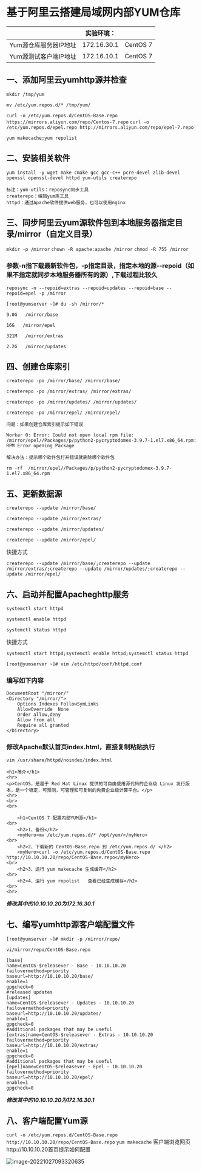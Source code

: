 # 基于阿里云搭建局域网内部YUM仓库

|                       | 实验环境：  |          |
| --------------------- | ----------- | -------- |
| Yum源仓库服务器IP地址 | 172.16.30.1 | CentOS 7 |
| Yum源测试客户端IP地址 | 172.16.10.1 | CentOS 7 |

## 一、添加阿里云yumhttp源并检查

`mkdir /tmp/yum`

`mv /etc/yum.repos.d/* /tmp/yum/`

`curl -o /etc/yum.repos.d/CentOS-Base.repo https://mirrors.aliyun.com/repo/Centos-7.repo`
`curl -o /etc/yum.repos.d/epel.repo http://mirrors.aliyun.com/repo/epel-7.repo`

`yum makecache;yum repolist`

## 二、安装相关软件

`yum install -y wget make cmake gcc gcc-c++ pcre-devel zlib-devel openssl openssl-devel httpd yum-utils createrepo`

```
标注：yum-utils：reposync同步工具
createrepo：编辑yum库工具
httpd：通过Apache软件提供web服务，也可以使用nginx
```

## 三、同步阿里云yum源软件包到本地服务器指定目录/mirror（自定义目录）

`mkdir -p /mirror`
`chown -R apache:apache /mirror`
`chmod -R 755 /mirror`

### 参数-n指下载最新软件包，-p指定目录，指定本地的源--repoid（如果不指定就同步本地服务器所有的源）,下载过程比较久

`reposync -n --repoid=extras --repoid=updates --repoid=base --repoid=epel -p /mirror`

`[root@yumserver ~]# du -sh /mirror/*`

```
9.0G   /mirror/base

16G   /mirror/epel

321M   /mirror/extras

2.2G   /mirror/updates
```

## 四、创建仓库索引

`createrepo -po /mirror/base/ /mirror/base/`

`createrepo -po /mirror/extras/ /mirror/extras/`

`createrepo -po /mirror/updates/ /mirror/updates/`

`createrepo -po /mirror/epel/ /mirror/epel/`

```
问题：如果创建仓库索引提示如下错误

Worker 0: Error: Could not open local rpm file: /mirror/epel//Packages/p/python2-pycryptodomex-3.9.7-1.el7.x86_64.rpm: RPM Error opening Package

解决办法：提示哪个软件包打开错误就删除哪个软件包

rm -rf  /mirror/epel//Packages/p/python2-pycryptodomex-3.9.7-1.el7.x86_64.rpm
```

## 五、更新数据源

`createrepo --update /mirror/base/`

`createrepo --update /mirror/extras/`

`createrepo --update /mirror/updates/`

`createrepo --update /mirror/epel/`

快捷方式

`createrepo --update /mirror/base/;createrepo --update /mirror/extras/;createrepo --update /mirror/updates/;createrepo --update /mirror/epel/`

## 六、启动并配置Apacheghttp服务

`systemctl start httpd`

`systemctl enable httpd`

`systemctl status httpd`

快捷方式

`systemctl start httpd;systemctl enable httpd;systemctl status httpd`

`[root@yumserver ~]# vim /etc/httpd/conf/httpd.conf`

### 编写如下内容

```
DocumentRoot "/mirror/"
<Directory "/mirror/">
    Options Indexes FollowSymLinks
    AllowOverride  None
    Order allow,deny
    Allow from all
    Require all granted
</Directory>
```

### 修改Apache默认首页index.html，直接复制粘贴执行

`vim /usr/share/httpd/noindex/index.html`

<!DOCTYPE html>
<html>
<head>
<meta charset="utf-8">
<title>CentOS 7 镜像</title>

<script>document.createElement("myHero")</script>
<style>
myHero {
        display: block;
        background-color: #ddd;
        padding: 10px;
        font-size: 20px;
} 
</style> 
</head>
<body>

    <h1>简介</h1>
    <hr>
    <p>CentOS，是基于 Red Hat Linux 提供的可自由使用源代码的企业级 Linux 发行版本，是一个稳定，可预测，可管理和可复制的免费企业级计算平台。</p>
    <hr>
    <br>
    <br>

        <h1>CentOS 7 配置内部YUM源</h1>
    <br>
        <h2>1、备份</h2>
        <myHero>mv /etc/yum.repos.d/* /opt/yum/</myHero>
    <br>
        <h2>2、下载新的 CentOS-Base.repo 到 /etc/yum.repos.d/ </h2>
        <myHero>curl -o /etc/yum.repos.d/CentOS-Base.repo http://10.10.10.20/repo/CentOS-Base.repo</myHero>
    <br>
        <h2>3、运行 yum makecache 生成缓存</h2>
    <br>
        <h2>4、运行 yum repolist   查看已经生成缓存</h2>
    <br>
    <br>

</body>
</html>

***修改其中的10.10.10.20为172.16.30.1***

## 七、编写yumhttp源客户端配置文件



`[root@yumserver ~]# mkdir -p /mirror/repo/`

`vi/mirror/repo/CentOS-Base.repo`

```
[base]
name=CentOS-$releasever - Base - 10.10.10.20
failovermethod=priority
baseurl=http://10.10.10.20/base/
enable=1
gpgcheck=0
#released updates 
[updates]
name=CentOS-$releasever - Updates - 10.10.10.20
failovermethod=priority
baseurl=http://10.10.10.20/updates/
enable=1
gpgcheck=0
#additional packages that may be useful
[extras]name=CentOS-$releasever - Extras - 10.10.10.20
failovermethod=priority
baseurl=http://10.10.10.20/extras/
enable=1
gpgcheck=0
#additional packages that may be useful
[epel]name=CentOS-$releasever - Epel - 10.10.10.20
failovermethod=priority
baseurl=http://10.10.10.20/epel/
enable=1
gpgcheck=0
```

***修改其中的10.10.10.20为172.16.30.1***

## 八、客户端配置Yum源      

`curl -o /etc/yum.repos.d/CentOS-Base.repo http://10.10.10.20/repo/CentOS-Base.repo`
`yum makecache`
客户端浏览网页http://10.10.10.20首页提示如何配置

![image-20221027093320635](C:\Users\Administrator\AppData\Roaming\Typora\typora-user-images\image-20221027093320635.png)